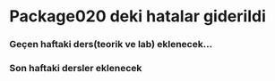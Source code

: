 # Package020 deki hatalar giderildi
### Geçen haftaki ders(teorik ve lab) eklenecek...
### Son haftaki dersler eklenecek

